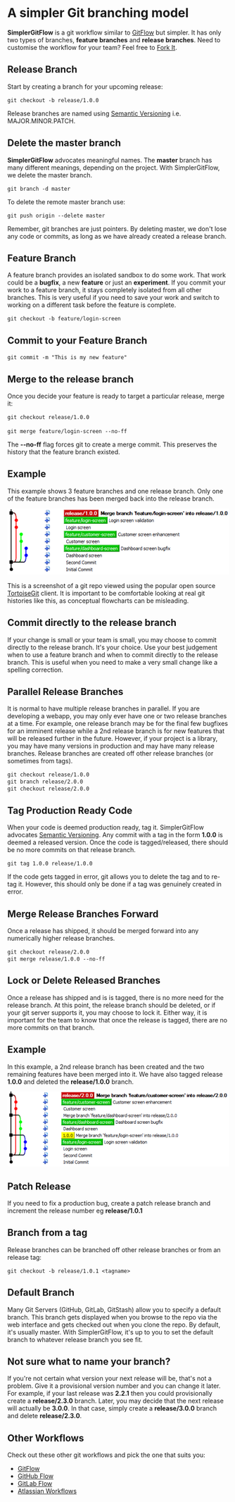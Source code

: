 # A simpler Git branching model

**SimplerGitFlow** is a git workflow similar to [GitFlow](http://nvie.com/posts/a-successful-git-branching-model/) but simpler. It has only two types of branches, **feature branches** and **release branches**. Need to customise the workflow for your team? Feel free to [Fork It](https://help.github.com/articles/fork-a-repo/).

## Release Branch
Start by creating a branch for your upcoming release:

    git checkout -b release/1.0.0

Release branches are named using [Semantic Versioning](http://semver.org/) i.e. MAJOR.MINOR.PATCH.

## Delete the master branch
**SimplerGitFlow** advocates meaningful names. The **master** branch has many different meanings, depending on the project. With SimplerGitFlow, we delete the master branch.

    git branch -d master

To delete the remote master branch use:

    git push origin --delete master

Remember, git branches are just pointers. By deleting master, we don't lose any code or commits, as long as we have already created a release branch.

## Feature Branch
A feature branch provides an isolated sandbox to do some work. That work could be a **bugfix**, a new **feature** or just an **experiment**. If you commit your work to a feature branch, it stays completely isolated from all other branches. This is very useful if you need to save your work and switch to working on a different task before the feature is complete.

    git checkout -b feature/login-screen

## Commit to your Feature Branch

    git commit -m "This is my new feature"

## Merge to the release branch
Once you decide your feature is ready to target a particular release, merge it:

    git checkout release/1.0.0

    git merge feature/login-screen --no-ff

The **--no-ff** flag forces git to create a merge commit. This preserves the history that the feature branch existed.

## Example
This example shows 3 feature branches and one release branch. Only one of the feature branches has been merged back into the release branch.

![alt text](./images/tortoise-min.png)

This is a screenshot of a git repo viewed using the popular open source [TortoiseGit](https://code.google.com/p/tortoisegit/) client. It is important to be comfortable looking at real git histories like this, as conceptual flowcharts can be misleading.

## Commit directly to the release branch
If your change is small or your team is small, you may choose to commit directly to the release branch. It's your choice. Use your best judgement when to use a feature branch and when to commit directly to the release branch. This is useful when you need to make a very small change like a spelling correction.

## Parallel Release Branches
It is normal to have multiple release branches in parallel. If you are developing a webapp, you may only ever have one or two release branches at a time. For example, one release branch may be for the final few bugfixes for an imminent release while a 2nd release branch is for new features that will be released further in the future. However, if your project is a library, you may have many versions in production and may have many release branches. Release branches are created off other release branches (or sometimes from tags).

    git checkout release/1.0.0
    git branch release/2.0.0
    git checkout release/2.0.0

## Tag Production Ready Code
When your code is deemed production ready, tag it. SimplerGitFlow advocates [Semantic Versioning](http://semver.org/). Any commit with a tag in the form **1.0.0** is deemed a released version. Once the code is tagged/released, there should be no more commits on that release branch.

    git tag 1.0.0 release/1.0.0

If the code gets tagged in error, git allows you to delete the tag and to re-tag it. However, this should only be done if a tag was genuinely created in error.

## Merge Release Branches Forward
Once a release has shipped, it should be merged forward into any numerically higher release branches.

    git checkout release/2.0.0
    git merge release/1.0.0 --no-ff

## Lock or Delete Released Branches
Once a release has shipped and is is tagged, there is no more need for the release branch. At this point, the release branch should be deleted, or if your git server supports it, you may choose to lock it. Either way, it is important for the team to know that once the release is tagged, there are no more commits on that branch.

## Example
In this example, a 2nd release branch has been created and the two remaining features have been merged into it. We have also tagged release **1.0.0** and deleted the **release/1.0.0** branch.

![alt text](./images/tortoise-multi-branch.png)

## Patch Release
If you need to fix a production bug, create a patch release branch and increment the release number eg **release/1.0.1**

## Branch from a tag
Release branches can be branched off other release branches or from an release tag:

    git checkout -b release/1.0.1 <tagname>

## Default Branch
Many Git Servers (GitHub, GitLab, GitStash) allow you to specify a default branch. This branch gets displayed when you browse to the repo via the web interface and gets checked out when you clone the repo. By default, it's usually master. With SimplerGitFlow, it's up to you to set the default branch to whatever release branch you see fit.

## Not sure what to name your branch?
If you're not certain what version your next release will be, that's not a problem. Give it a provisional version number and you can change it later. For example, if your last release was **2.2.1** then you could provisionally create a **release/2.3.0** branch. Later, you may decide that the next release will actually be **3.0.0**. In that case, simply create a **release/3.0.0** branch and delete **release/2.3.0**.

## Other Workflows
Check out these other git workflows and pick the one that suits you:

- [GitFlow](http://nvie.com/posts/a-successful-git-branching-model/)
- [GitHub Flow](https://guides.github.com/introduction/flow/)
- [GitLab Flow](https://about.gitlab.com/2014/09/29/gitlab-flow/)
- [Atlassian Workflows](https://www.atlassian.com/git/tutorials/comparing-workflows/)